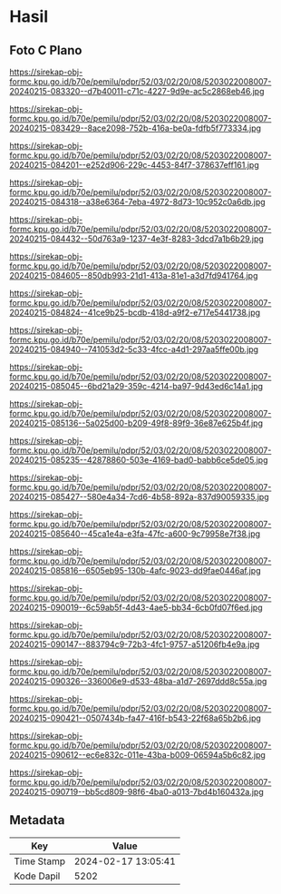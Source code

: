 # Hasil

## Foto C Plano

https://sirekap-obj-formc.kpu.go.id/b70e/pemilu/pdpr/52/03/02/20/08/5203022008007-20240215-083320--d7b40011-c71c-4227-9d9e-ac5c2868eb46.jpg

https://sirekap-obj-formc.kpu.go.id/b70e/pemilu/pdpr/52/03/02/20/08/5203022008007-20240215-083429--8ace2098-752b-416a-be0a-fdfb5f773334.jpg

https://sirekap-obj-formc.kpu.go.id/b70e/pemilu/pdpr/52/03/02/20/08/5203022008007-20240215-084201--e252d906-229c-4453-84f7-378637eff161.jpg

https://sirekap-obj-formc.kpu.go.id/b70e/pemilu/pdpr/52/03/02/20/08/5203022008007-20240215-084318--a38e6364-7eba-4972-8d73-10c952c0a6db.jpg

https://sirekap-obj-formc.kpu.go.id/b70e/pemilu/pdpr/52/03/02/20/08/5203022008007-20240215-084432--50d763a9-1237-4e3f-8283-3dcd7a1b6b29.jpg

https://sirekap-obj-formc.kpu.go.id/b70e/pemilu/pdpr/52/03/02/20/08/5203022008007-20240215-084605--850db993-21d1-413a-81e1-a3d7fd941764.jpg

https://sirekap-obj-formc.kpu.go.id/b70e/pemilu/pdpr/52/03/02/20/08/5203022008007-20240215-084824--41ce9b25-bcdb-418d-a9f2-e717e5441738.jpg

https://sirekap-obj-formc.kpu.go.id/b70e/pemilu/pdpr/52/03/02/20/08/5203022008007-20240215-084940--741053d2-5c33-4fcc-a4d1-297aa5ffe00b.jpg

https://sirekap-obj-formc.kpu.go.id/b70e/pemilu/pdpr/52/03/02/20/08/5203022008007-20240215-085045--6bd21a29-359c-4214-ba97-9d43ed6c14a1.jpg

https://sirekap-obj-formc.kpu.go.id/b70e/pemilu/pdpr/52/03/02/20/08/5203022008007-20240215-085136--5a025d00-b209-49f8-89f9-36e87e625b4f.jpg

https://sirekap-obj-formc.kpu.go.id/b70e/pemilu/pdpr/52/03/02/20/08/5203022008007-20240215-085235--42878860-503e-4169-bad0-babb6ce5de05.jpg

https://sirekap-obj-formc.kpu.go.id/b70e/pemilu/pdpr/52/03/02/20/08/5203022008007-20240215-085427--580e4a34-7cd6-4b58-892a-837d90059335.jpg

https://sirekap-obj-formc.kpu.go.id/b70e/pemilu/pdpr/52/03/02/20/08/5203022008007-20240215-085640--45ca1e4a-e3fa-47fc-a600-9c79958e7f38.jpg

https://sirekap-obj-formc.kpu.go.id/b70e/pemilu/pdpr/52/03/02/20/08/5203022008007-20240215-085816--6505eb95-130b-4afc-9023-dd9fae0446af.jpg

https://sirekap-obj-formc.kpu.go.id/b70e/pemilu/pdpr/52/03/02/20/08/5203022008007-20240215-090019--6c59ab5f-4d43-4ae5-bb34-6cb0fd07f6ed.jpg

https://sirekap-obj-formc.kpu.go.id/b70e/pemilu/pdpr/52/03/02/20/08/5203022008007-20240215-090147--883794c9-72b3-4fc1-9757-a51206fb4e9a.jpg

https://sirekap-obj-formc.kpu.go.id/b70e/pemilu/pdpr/52/03/02/20/08/5203022008007-20240215-090326--336006e9-d533-48ba-a1d7-2697ddd8c55a.jpg

https://sirekap-obj-formc.kpu.go.id/b70e/pemilu/pdpr/52/03/02/20/08/5203022008007-20240215-090421--0507434b-fa47-416f-b543-22f68a65b2b6.jpg

https://sirekap-obj-formc.kpu.go.id/b70e/pemilu/pdpr/52/03/02/20/08/5203022008007-20240215-090612--ec6e832c-011e-43ba-b009-06594a5b6c82.jpg

https://sirekap-obj-formc.kpu.go.id/b70e/pemilu/pdpr/52/03/02/20/08/5203022008007-20240215-090719--bb5cd809-98f6-4ba0-a013-7bd4b160432a.jpg


## Metadata

| Key        | Value               |
| ---------- | ------------------- |
| Time Stamp | 2024-02-17 13:05:41 |
| Kode Dapil | 5202                |



